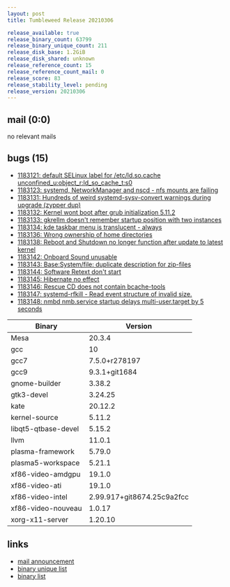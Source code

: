 ```yaml
---
layout: post
title: Tumbleweed Release 20210306

release_available: true
release_binary_count: 63799
release_binary_unique_count: 211
release_disk_base: 1.2GiB
release_disk_shared: unknown
release_reference_count: 15
release_reference_count_mail: 0
release_score: 83
release_stability_level: pending
release_version: 20210306
---
```


## mail (0:0)

no relevant mails

## bugs (15)

<!--more-->

- [1183121: default SELinux label for /etc/ld.so.cache unconfined_u:object_r:ld_so_cache_t:s0](https://bugzilla.opensuse.org/show_bug.cgi?id=1183121)
- [1183123: systemd, NetworkManager and nscd - nfs mounts are failing](https://bugzilla.opensuse.org/show_bug.cgi?id=1183123)
- [1183131: Hundreds of weird systemd-sysv-convert warnings during upgrade (zypper dup)](https://bugzilla.opensuse.org/show_bug.cgi?id=1183131)
- [1183132: Kernel wont boot after grub initialization 5.11.2](https://bugzilla.opensuse.org/show_bug.cgi?id=1183132)
- [1183133: gkrellm doesn't remember startup position with two instances](https://bugzilla.opensuse.org/show_bug.cgi?id=1183133)
- [1183134: kde taskbar menu is translucent - always](https://bugzilla.opensuse.org/show_bug.cgi?id=1183134)
- [1183136: Wrong ownership of home directories](https://bugzilla.opensuse.org/show_bug.cgi?id=1183136)
- [1183138: Reboot and Shutdown no longer function after update to latest kernel](https://bugzilla.opensuse.org/show_bug.cgi?id=1183138)
- [1183142: Onboard Sound unusable](https://bugzilla.opensuse.org/show_bug.cgi?id=1183142)
- [1183143: Base:System/file: duplicate description for zip-files](https://bugzilla.opensuse.org/show_bug.cgi?id=1183143)
- [1183144: Software Retext don't start](https://bugzilla.opensuse.org/show_bug.cgi?id=1183144)
- [1183145: Hibernate no effect](https://bugzilla.opensuse.org/show_bug.cgi?id=1183145)
- [1183146: Rescue CD does not contain bcache-tools](https://bugzilla.opensuse.org/show_bug.cgi?id=1183146)
- [1183147: systemd-rfkill - Read event structure of invalid size.](https://bugzilla.opensuse.org/show_bug.cgi?id=1183147)
- [1183148: nmbd nmb.service startup delays multi-user.target by 5 seconds](https://bugzilla.opensuse.org/show_bug.cgi?id=1183148)

Binary | Version
--- | ---
Mesa | 20.3.4
gcc | 10
gcc7 | 7.5.0+r278197
gcc9 | 9.3.1+git1684
gnome-builder | 3.38.2
gtk3-devel | 3.24.25
kate | 20.12.2
kernel-source | 5.11.2
libqt5-qtbase-devel | 5.15.2
llvm | 11.0.1
plasma-framework | 5.79.0
plasma5-workspace | 5.21.1
xf86-video-amdgpu | 19.1.0
xf86-video-ati | 19.1.0
xf86-video-intel | 2.99.917+git8674.25c9a2fcc
xf86-video-nouveau | 1.0.17
xorg-x11-server | 1.20.10

## links

- [mail announcement](https://github.com/boombatower/tumbleweed-review/issues/10)
- [binary unique list](http://download.opensuse.org/history/20210306/rpm.unique.list)
- [binary list](http://download.opensuse.org/history/20210306/rpm.list)
